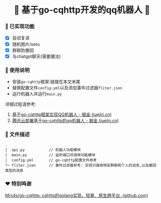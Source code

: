 <h1 align="center">🤖 基于go-cqhttp开发的qq机器人 🧊</h1>

### 🎯 已实现功能

+ [x] 自动复读
+ [x] 随机图片/setu
+ [x] 群聊防撤回
+ [x] 与chatgpt聊天(需要魔法)

### 🔋 使用说明

+ 安装`go-cqhttp`框架:链接在本文末尾
+ 替换配置文件`config.yml`以及添加事件过滤器`fliter.json`
+ 运行机器人并运行`main.py`

详细过程请参考: 

1. [基于go-cqhttp框架实现QQ机器人 - 掘金 (juejin.cn)](https://juejin.cn/post/7205935996704636987)
2. [腾讯云部署基于go-cqhttp的qq机器人 - 掘金 (juejin.cn)](https://juejin.cn/post/7205930226445320229)

### 📝 文件描述

```
.
│  api.py           // 机器人功能模块
│  main.py          // 监听端口并调用功能模块
│  config.yml       // go-cqhttp配置文件参考
└─ fliter.json      // 事件过滤器参考: 实现只接收特定群聊和个人的消息,以及撤回类型的消息
```

### ❤ 特别鸣谢

[Mrs4s/go-cqhttp: cqhttp的golang实现，轻量、原生跨平台. (github.com)](https://github.com/Mrs4s/go-cqhttp)
